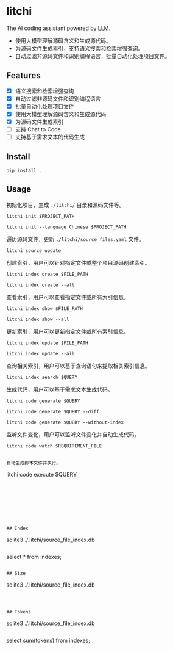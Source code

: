# litchi

The AI coding assistant powered by LLM.

* 使用大模型理解源码含义和生成源代码。
* 为源码文件生成索引，支持语义搜索和检索增强查询。
* 自动过滤非源码文件和识别编程语言，批量自动化处理项目文件。


## Features

* [x] 语义搜索和检索增强查询
* [x] 自动过滤非源码文件和识别编程语言
* [x] 批量自动化处理项目文件
* [x] 使用大模型理解源码含义和生成源代码
* [x] 为源码文件生成索引
* [ ] 支持 Chat to Code
* [ ] 支持基于需求文本的代码生成

## Install

```
pip install .
```

## Usage

初始化项目，生成 `./litchi/` 目录和源码文件等。

```
litchi init $PROJECT_PATH

litchi init --language Chinese $PROJECT_PATH
```

遍历源码文件，更新 `./litchi/source_files.yaml` 文件。

```
litchi source update
```

创建索引，用户可以针对指定文件或整个项目源码创建索引。

```
litchi index create $FILE_PATH

litchi index create --all
```

查看索引，用户可以查看指定文件或所有索引信息。

```
litchi index show $FILE_PATH

litchi index show --all
```

更新索引，用户可以更新指定文件或所有索引信息。

```
litchi index update $FILE_PATH

litchi index update --all
```

查询相关索引，用户可以基于查询语句来提取相关索引信息。

```
litchi index search $QUERY
```

生成代码，用户可以基于需求文本生成代码。

```
litchi code generate $QUERY

litchi code generate $QUERY --diff

litchi code generate $QUERY --without-index
```

监听文件变化，用户可以监听文件变化并自动生成代码。

```
litchi code watch $REQUIREMENT_FILE


自动生成脚本文件并执行。

```
litchi code execute $QUERY
```








## Index

```
sqlite3 ./.litchi/source_file_index.db
```

```
select * from indexes;
```

## Size

```
sqlite3 ./.litchi/source_file_index.db
```



## Tokens

```
sqlite3 ./.litchi/source_file_index.db
```

```
select sum(tokens) from indexes;
```